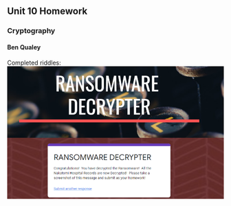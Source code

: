 ## Unit 10 Homework
### Cryptography
#### Ben Qualey

Completed riddles:
![screenshot](https://github.com/BQcybersec/-UofM-VIRT-CYBER-12-2021/blob/main/Homework/Unit-10/Image/01.RansomwareDecrypter(screenshot).png)
